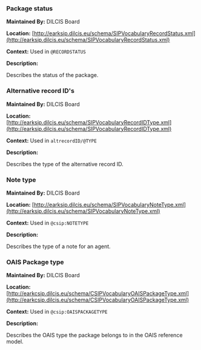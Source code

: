 
### Package status
<a name="VocabularyRECORDSTATUS"></a>

**Maintained By:** DILCIS Board   
  
**Location:** [http://earksip.dilcis.eu/schema/SIPVocabularyRecordStatus.xml](http://earksip.dilcis.eu/schema/SIPVocabularyRecordStatus.xml)   

**Context:** Used in `@RECORDSTATUS`   
  
**Description:**     

Describes the status of the package.  
  

### Alternative record ID's
<a name="VocabularyaltrecordIDTYPE"></a>

**Maintained By:** DILCIS Board   
  
**Location:** [http://earksip.dilcis.eu/schema/SIPVocabularyRecordIDType.xml](http://earksip.dilcis.eu/schema/SIPVocabularyRecordIDType.xml)   

**Context:** Used in `altrecordID/@TYPE`   
  
**Description:**     

Describes the type of the alternative record ID.  
  

### Note type
<a name="VocabularyNoteType"></a>

**Maintained By:** DILCIS Board   
  
**Location:** [http://earksip.dilcis.eu/schema/SIPVocabularyNoteType.xml](http://earksip.dilcis.eu/schema/SIPVocabularyNoteType.xml)   

**Context:** Used in `@csip:NOTETYPE`   
  
**Description:**     

Describes the type of a note for an agent.  
  

### OAIS Package type
<a name="VocabularyOAISPackageType"></a>

**Maintained By:** DILCIS Board   
  
**Location:** [http://earkcsip.dilcis.eu/schema/CSIPVocabularyOAISPackageType.xml](http://earkcsip.dilcis.eu/schema/CSIPVocabularyOAISPackageType.xml)   

**Context:** Used in `@csip:OAISPACKAGETYPE`   
  
**Description:**     

Describes the OAIS type the package belongs to in the OAIS reference model.  
  
